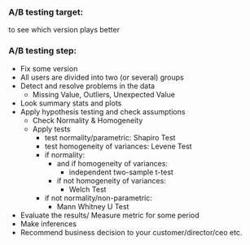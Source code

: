### A/B testing target:

to see which version plays better

### A/B testing step:
- Fix some version
- All users are divided into two (or several) groups
- Detect and resolve problems in the data 
     - Missing Value, Outliers, Unexpected Value
- Look summary stats and plots
- Apply hypothesis testing and check assumptions
     - Check Normality & Homogeneity
     - Apply tests 
          - test normality/parametric: Shapiro Test
          - test homogeneity of variances: Levene Test
          - if normality:
               - and if homogeneity of variances:
                    - independent two-sample t-test
               - if not homogeneity of variances:
                    - Welch Test
          - if not normality/non-parametric:
               - Mann Whitney U Test
- Evaluate the results/ Measure metric for some period
- Make inferences
- Recommend business decision to your customer/director/ceo etc.